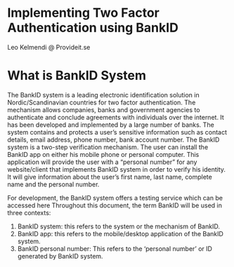 # Implementing Two Factor Authentication using BankID 
Leo Kelmendi @ Provideit.se 

# What is BankID System 

The BankID system is a leading electronic identification solution in Nordic/Scandinavian countries for two factor authentication. 
The mechanism allows companies, banks and government agencies to authenticate and conclude agreements with individuals over the internet. It has been developed and implemented by a large number of banks. The system contains and protects a user’s sensitive information such as contact details, email address, phone number, bank account number. The BankID system is a two-step verification mechanism. The user can install the BankID app on either his mobile phone or personal computer. This application will provide the user with a “personal number” for any website/client that implements BankID system in order to verify his identity. It will give information about the user’s first name, last name, complete name and the personal number.

For development, the BankID system offers a testing service which can be accessed here Throughout this document, the term BankID will be used in three contexts:

1. BankID system: this refers to the system or the mechanism of BankID. 
2. BankID app: this refers to the mobile/desktop application of the BankID system. 
3. BankID personal number: This refers to the ‘personal number’ or ID generated by BankID system.
